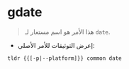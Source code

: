 # gdate

> هذا الأمر هو اسم مستعار لـ `date`.

- إعرض التوثيقات للأمر الأصلي:

`tldr {{[-p|--platform]}} common date`

